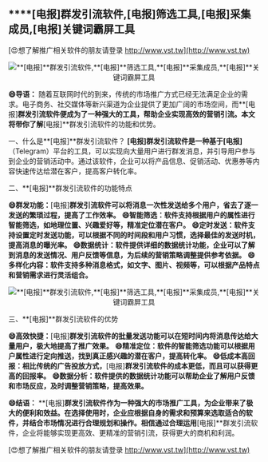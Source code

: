 ## ****[电报]**群发引流软件,**[电报]**筛选工具,**[电报]**采集成员,**[电报]**关键词霸屏工具**

[😍想了解推广相关软件的朋友请登录 http://www.vst.tw](http://www.vst.tw)

 <center><img src="https://vst.tw/MP4/tuiguang/png/6.png" alt="**[电报]**群发引流软件,**[电报]**筛选工具,**[电报]**采集成员,**[电报]**关键词霸屏工具"></center>

**😄导语：**
随着互联网时代的到来，传统的市场推广方式已经无法满足企业的需求。电子商务、社交媒体等新兴渠道为企业提供了更加广阔的市场空间，而**[电报]**群发引流软件便成为了一种强大的工具，帮助企业实现高效的营销引流。本文将带你了解**[电报]**群发引流软件的功能和优势。

一、什么是**[电报]**群发引流软件？
**[电报]**群发引流软件是一种基于**[电报]**（Telegram）平台的工具，可以实现向大量用户进行群发消息，并引导用户参与到企业的营销活动中。通过该软件，企业可以将产品信息、促销活动、优惠券等内容快速传达给潜在客户，提高客户转化率。

二、**[电报]**群发引流软件的功能特点

**😄群发功能：**[电报]**群发引流软件可以将消息一次性发送给多个用户，省去了逐一发送的繁琐过程，提高了工作效率。**
**😄智能筛选：软件支持根据用户的属性进行智能筛选，如地理位置、兴趣爱好等，精准定位潜在客户。**
**😄定时发送：软件支持设置定时发送功能，可以根据不同的时间段和用户习惯，选择最佳的发送时机，提高消息的曝光率。**
**😄数据统计：软件提供详细的数据统计功能，企业可以了解到消息的发送情况、用户反馈等信息，为后续的营销策略调整提供参考依据。**
**😄多样化内容：软件支持多种消息格式，如文字、图片、视频等，可以根据产品特点和营销需求进行灵活组合。**

 <center><img src="https://vst.tw/MP4/tuiguang/png/8.png" alt="**[电报]**群发引流软件,**[电报]**筛选工具,**[电报]**采集成员,**[电报]**关键词霸屏工具"></center>

三、**[电报]**群发引流软件的优势

**😄高效快捷：**[电报]**群发引流软件的批量发送功能可以在短时间内将消息传达给大量用户，极大地提高了推广效果。**
**😄精准定位：软件的智能筛选功能可以根据用户属性进行定向推送，找到真正感兴趣的潜在客户，提高转化率。**
**😄低成本高回报：相比传统的广告投放方式，**[电报]**群发引流软件的成本更低，而且可以获得更高的回报率。**
**😄数据分析：软件提供的数据统计功能可以帮助企业了解用户反馈和市场反应，及时调整营销策略，提高效果。**

**😄结语：**
**[电报]**群发引流软件作为一种强大的市场推广工具，为企业带来了极大的便利和效益。在选择使用时，企业应根据自身的需求和预算来选取适合的软件，并结合市场情况进行合理规划和操作。相信通过合理运用**[电报]**群发引流软件，企业将能够实现更高效、更精准的营销引流，获得更大的商机和利润。

[😍想了解推广相关软件的朋友请登录 http://www.vst.tw](http://www.vst.tw)



